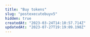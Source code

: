```yaml
---
title: "Buy tokens"
slug: "postexecutebuyv5"
hidden: true
createdAt: "2023-03-24T14:10:57.714Z"
updatedAt: "2023-07-27T19:19:09.198Z"
---
```

